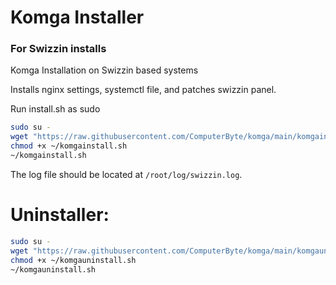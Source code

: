 # Komga Installer
### For Swizzin installs
Komga Installation on Swizzin based systems

Installs nginx settings, systemctl file, and patches swizzin panel.

Run install.sh as sudo
```bash
sudo su -
wget "https://raw.githubusercontent.com/ComputerByte/komga/main/komgainstall.sh"
chmod +x ~/komgainstall.sh
~/komgainstall.sh
```

The log file should be located at ``/root/log/swizzin.log``.

# Uninstaller: 

```bash
sudo su -
wget "https://raw.githubusercontent.com/ComputerByte/komga/main/komgauninstall.sh"
chmod +x ~/komgauninstall.sh
~/komgauninstall.sh
```
